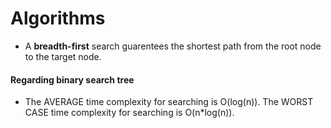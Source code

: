 # Algorithms

* A **breadth-first** search guarentees the shortest path from the root node to the target node.

#### Regarding binary search tree
* The AVERAGE time complexity for searching is O(log(n)). The WORST CASE time complexity for searching is O(n*log(n)).
